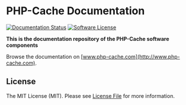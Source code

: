 # PHP-Cache Documentation

[![Documentation Status](https://readthedocs.org/projects/php-cache/badge/?version=latest)](http://www.php-cache.com/en/latest/?badge=latest) [![Software License](https://img.shields.io/badge/license-MIT-brightgreen.svg?style=flat-square)](LICENSE)


**This is the documentation repository of the PHP-Cache software components**

Browse the documentation on [www.php-cache.com](http://www.php-cache.com).

## License

The MIT License (MIT). Please see [License File](LICENSE) for more information.